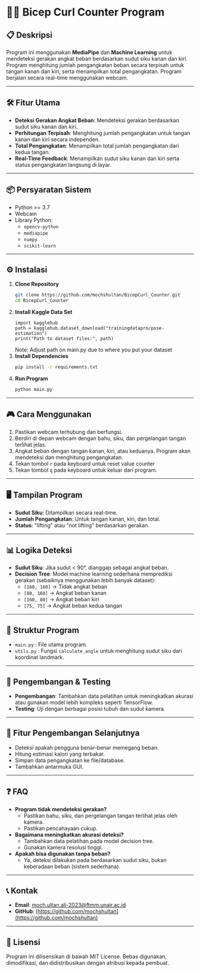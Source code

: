 # 🏋️‍♂️ Bicep Curl Counter Program

## 📋 Deskripsi
Program ini menggunakan **MediaPipe** dan **Machine Learning** untuk mendeteksi gerakan angkat beban berdasarkan sudut siku kanan dan kiri. Program menghitung jumlah pengangkatan beban secara terpisah untuk tangan kanan dan kiri, serta menampilkan total pengangkatan. Program berjalan secara real-time menggunakan webcam.

---

## 🛠️ Fitur Utama
- **Deteksi Gerakan Angkat Beban**: Mendeteksi gerakan berdasarkan sudut siku kanan dan kiri.
- **Perhitungan Terpisah**: Menghitung jumlah pengangkatan untuk tangan kanan dan kiri secara independen.
- **Total Pengangkatan**: Menampilkan total jumlah pengangkatan dari kedua tangan.
- **Real-Time Feedback**: Menampilkan sudut siku kanan dan kiri serta status pengangkatan langsung di layar.

---

## 📦 Persyaratan Sistem
- Python >= 3.7
- Webcam
- Library Python:
  - `opencv-python`
  - `mediapipe`
  - `numpy`
  - `scikit-learn`

---

## ⚙️ Instalasi
1. **Clone Repository**
   ```bash
   git clone https://github.com/mochshultan/BicepCurl_Counter.git
   cd BicepCurl_Counter
   ```
2. **Install Kaggle Data Set**
   ```
   import kagglehub
   path = kagglehub.dataset_download("trainingdatapro/pose-estimation")
   print("Path to dataset files:", path)
   ```
   Note: Adjust path on main.py due to where you put your dataset
3. **Install Dependencies**
   ```bash
   pip install -r requirements.txt
   ```
4. **Run Program**
   ```bash
   python main.py
   ```

---

## 🎮 Cara Menggunakan
1. Pastikan webcam terhubung dan berfungsi.
2. Berdiri di depan webcam dengan bahu, siku, dan pergelangan tangan terlihat jelas.
3. Angkat beban dengan tangan kanan, kiri, atau keduanya. Program akan mendeteksi dan menghitung pengangkatan.
4. Tekan tombol `r` pada keyboard untuk reset value counter
5. Tekan tombol `q` pada keyboard untuk keluar dari program.

---

## 🖥️ Tampilan Program
- **Sudut Siku**: Ditampilkan secara real-time.
- **Jumlah Pengangkatan**: Untuk tangan kanan, kiri, dan total.
- **Status**: "lifting" atau "not lifting" berdasarkan gerakan.

---

## 📊 Logika Deteksi
- **Sudut Siku**: Jika sudut < 90°, dianggap sebagai angkat beban.
- **Decision Tree**: Model machine learning sederhana memprediksi gerakan (sebaiknya menggunakan lebih banyak dataset):
  - `[160, 160]` → Tidak angkat beban
  - `[80, 160]` → Angkat beban kanan
  - `[160, 80]` → Angkat beban kiri
  - `[75, 75]` → Angkat beban kedua tangan

---

## 📁 Struktur Program
- `main.py` : File utama program.
- `utils.py` : Fungsi `calculate_angle` untuk menghitung sudut siku dari koordinat landmark.

---

## 🧪 Pengembangan & Testing
- **Pengembangan**: Tambahkan data pelatihan untuk meningkatkan akurasi atau gunakan model lebih kompleks seperti TensorFlow.
- **Testing**: Uji dengan berbagai posisi tubuh dan sudut kamera.

---

## 🚀 Fitur Pengembangan Selanjutnya
- Deteksi apakah pengguna benar-benar memegang beban.
- Hitung estimasi kalori yang terbakar.
- Simpan data pengangkatan ke file/database.
- Tambahkan antarmuka GUI.

---

## ❓ FAQ
- **Program tidak mendeteksi gerakan?**
  - Pastikan bahu, siku, dan pergelangan tangan terlihat jelas oleh kamera.
  - Pastikan pencahayaan cukup.
- **Bagaimana meningkatkan akurasi deteksi?**
  - Tambahkan data pelatihan pada model decision tree.
  - Gunakan kamera resolusi tinggi.
- **Apakah bisa digunakan tanpa beban?**
  - Ya, deteksi dilakukan pada berdasarkan sudut siku, bukan keberadaan beban (sistem sederhana).

---

## 📞 Kontak
- **Email**: moch.ultan.ali-2023@ftmm.unair.ac.id
- **GitHub**: [https://github.com/mochshultan](https://github.com/mochshultan)

---

## 📜 Lisensi
Program ini dilisensikan di bawah MIT License. Bebas digunakan, dimodifikasi, dan didistribusikan dengan atribusi kepada pembuat.
